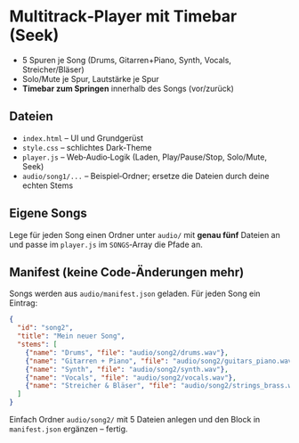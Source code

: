 # Multitrack‑Player mit Timebar (Seek)
- 5 Spuren je Song (Drums, Gitarren+Piano, Synth, Vocals, Streicher/Bläser)
- Solo/Mute je Spur, Lautstärke je Spur
- **Timebar zum Springen** innerhalb des Songs (vor/zurück)

## Dateien
- `index.html` – UI und Grundgerüst
- `style.css` – schlichtes Dark‑Theme
- `player.js` – Web‑Audio‑Logik (Laden, Play/Pause/Stop, Solo/Mute, Seek)
- `audio/song1/...` – Beispiel‑Ordner; ersetze die Dateien durch deine echten Stems

## Eigene Songs
Lege für jeden Song einen Ordner unter `audio/` mit **genau fünf** Dateien an und passe im `player.js` im `SONGS`‑Array die Pfade an.

## Manifest (keine Code-Änderungen mehr)
Songs werden aus `audio/manifest.json` geladen. Für jeden Song ein Eintrag:
```json
{
  "id": "song2",
  "title": "Mein neuer Song",
  "stems": [
    {"name": "Drums", "file": "audio/song2/drums.wav"},
    {"name": "Gitarren + Piano", "file": "audio/song2/guitars_piano.wav"},
    {"name": "Synth", "file": "audio/song2/synth.wav"},
    {"name": "Vocals", "file": "audio/song2/vocals.wav"},
    {"name": "Streicher & Bläser", "file": "audio/song2/strings_brass.wav"}
  ]
}
```
Einfach Ordner `audio/song2/` mit 5 Dateien anlegen und den Block in `manifest.json` ergänzen – fertig.
